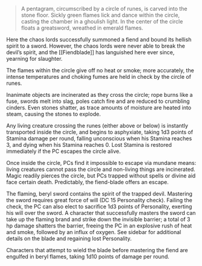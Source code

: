 > A pentagram, circumscribed by a circle of runes, is carved into the stone floor. Sickly green flames lick and dance within the circle, casting the chamber in a ghoulish light. In the center of the circle floats a greatsword, wreathed in emerald flames.

Here the chaos lords successfully summoned a fiend and bound its hellish spirit to a sword. However, the chaos lords were never able to break the devil’s spirit, and the [[Fiendblade]] has languished here ever since, yearning for slaughter. 

The flames within the circle give off no heat or smoke; more accurately, the intense temperatures and choking fumes are held in check by the circle of runes.

Inanimate objects are incinerated as they cross the circle; rope burns like a fuse, swords melt into slag, poles catch fire and are reduced to crumbling cinders. Even stones shatter, as trace amounts of moisture are heated into steam, causing the stones to explode.

Any living creature crossing the runes (either above or below) is instantly transported inside the circle, and begins to asphyxiate, taking 1d3 points of Stamina damage per round, falling unconscious when his Stamina reaches 3, and dying when his Stamina reaches 0. Lost Stamina is restored immediately if the PC escapes the circle alive.

Once inside the circle, PCs find it impossible to escape via mundane means: living creatures cannot pass the circle and non-living things are incinerated. Magic readily pierces the circle, but PCs trapped without spells or divine aid face certain death. Predictably, the fiend-blade offers an escape.

The flaming, beryl sword contains the spirit of the trapped devil. Mastering the sword requires great force of will (DC 15 Personality check). Failing the check, the PC can also elect to sacrifice 1d3 points of Personality, exerting his will over the sword. A character that successfully masters the sword can take up the flaming brand and strike down the invisible barrier; a total of 3 hp damage shatters the barrier, freeing the PC in an explosive rush of heat and smoke, followed by an influx of oxygen. See sidebar for additional details on the blade and regaining lost Personality.

Characters that attempt to wield the blade before mastering the fiend are engulfed in beryl flames, taking 1d10 points of damage per round.